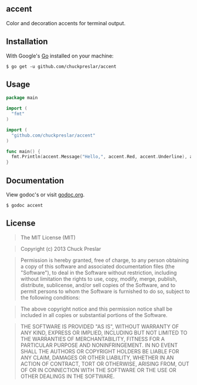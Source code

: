 accent
--------

Color and decoration accents for terminal output.

## Installation

With Google's [Go](http://www.golang.org) installed on your machine:

    $ go get -u github.com/chuckpreslar/accent

## Usage

```go
package main

import (
  "fmt"
)

import (
  "github.com/chuckpreslar/accent"
)

func main() {
  fmt.Println(accent.Message("Hello,", accent.Red, accent.Underline), accent.Message("world!", accent.Yellow))
}
```

## Documentation

View godoc's or visit [godoc.org](http://godoc.org/github.com/chuckpreslar/accent).

    $ godoc accent
    
## License

> The MIT License (MIT)

> Copyright (c) 2013 Chuck Preslar

> Permission is hereby granted, free of charge, to any person obtaining a copy
> of this software and associated documentation files (the "Software"), to deal
> in the Software without restriction, including without limitation the rights
> to use, copy, modify, merge, publish, distribute, sublicense, and/or sell
> copies of the Software, and to permit persons to whom the Software is
> furnished to do so, subject to the following conditions:

> The above copyright notice and this permission notice shall be included in
> all copies or substantial portions of the Software.

> THE SOFTWARE IS PROVIDED "AS IS", WITHOUT WARRANTY OF ANY KIND, EXPRESS OR
> IMPLIED, INCLUDING BUT NOT LIMITED TO THE WARRANTIES OF MERCHANTABILITY,
> FITNESS FOR A PARTICULAR PURPOSE AND NONINFRINGEMENT. IN NO EVENT SHALL THE
> AUTHORS OR COPYRIGHT HOLDERS BE LIABLE FOR ANY CLAIM, DAMAGES OR OTHER
> LIABILITY, WHETHER IN AN ACTION OF CONTRACT, TORT OR OTHERWISE, ARISING FROM,
> OUT OF OR IN CONNECTION WITH THE SOFTWARE OR THE USE OR OTHER DEALINGS IN
> THE SOFTWARE.
